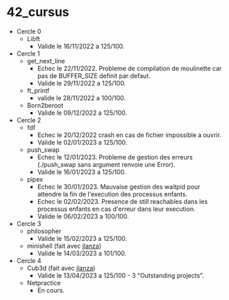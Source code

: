 # 42_cursus

- Cercle 0
  - Libft 
    - Valide le 16/11/2022 a 125/100.
- Cercle 1
  - get_next_line
    - Echec le 22/11/2022. Probleme de compilation de moulinette car pas de BUFFER_SIZE definit par defaut.
    - Valide le 29/11/2022 a 125/100.
  - ft_printf
    - valide le 28/11/2022 a 100/100.
  - Born2beroot
    - Valide le 09/12/2022 a 125/100.
- Cercle 2
  - fdf
    - Echec le 20/12/2022 crash en cas de fichier impossible a ouvrir.
    - Valide le 02/01/2023 a 125/100.
  - push_swap
    - Echec le 12/01/2023. Probleme de gestion des erreurs (./push_swap sans argument renvoie une Error).
    - Valide le 16/01/2023 a 125/100.
  - pipex
    - Echec le 30/01/2023. Mauvaise gestion des waitpid pour attendre la fin de l'execution des processus enfants.
    - Echec le 02/02/2023. Presence de still reachables dans les processus enfants en cas d'erreur dans leur execution. 
    - Valide le 06/02/2023 a 100/100.
- Cercle 3
  - philosopher
    - Valide le 15/02/2023 a 125/100.
  - minishell (fait avec [jlanza](https://github.com/Zattilio))
    - Valide le 14/03/2023 a 101/100.
- Cercle 4
  - Cub3d (fait avec [jlanza](https://github.com/Zattilio))
    - Valide le 13/04/2023 a 125/100 - 3 "Outstanding projects".
  - Netpractice
    - En cours. 
